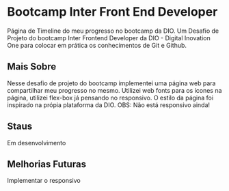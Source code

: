 # Bootcamp Inter Front End Developer
Página de Timeline do meu progresso no bootcamp da DIO.
Um Desafio de Projeto do bootcamp Inter Frontend Developer da DIO - Digital Inovation One para colocar em prática os conhecimentos de Git e Github. 

## Mais Sobre
Nesse desafio de projeto do bootcamp implementei uma página web para compartilhar meu progresso no mesmo. Utilizei web fonts para os ícones na página, utilizei flex-box já pensando no responsivo. O estilo da página foi inspirado na própia plataforma da DIO.  OBS: Não está responsivo ainda!

## Staus
Em desenvolvimento

##  Melhorias Futuras
Implementar o responsivo
